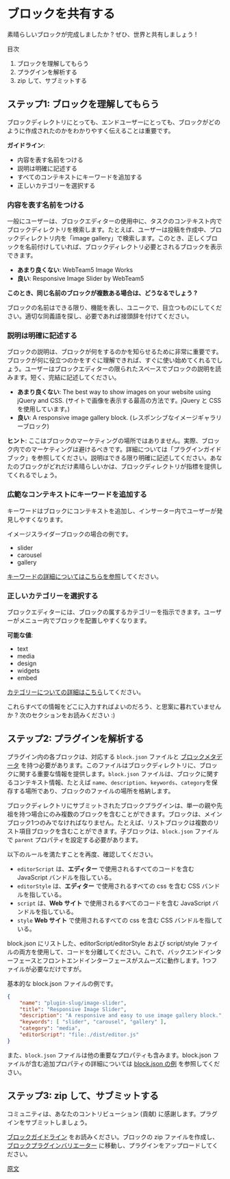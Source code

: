 <!-- 
# Share your Block with the World
 -->
# ブロックを共有する

<!-- 
So you've created an awesome block? Care to share?
 -->
素晴らしいブロックが完成しましたか ? ぜひ、世界と共有しましょう !

<!-- 
**Contents**:
 -->
目次

<!--  
1. Help users understand your block
2. Analyze your plugin
3. Zip & Submit
 --> 
1. ブロックを理解してもらう
2. プラグインを解析する
3. zip して、サブミットする

<!-- 
## Step 1: Help users understand your block
 -->
## ステップ1: ブロックを理解してもらう
<!-- 
It is important to the Block Directory and our end users to provide easy to understand information on how your block was created.
 -->
ブロックディレクトリにとっても、エンドユーザーにとっても、ブロックがどのように作成されたのかをわかりやすく伝えることは重要です。

<!-- 
**Guidelines**:
 -->
**ガイドライン**:

<!-- 
-   Name your block based on what it does
-   Clearly describe your block
-   Add Keywords for all contexts
-   Choose the right category
 -->
-   内容を表す名前をつける
-   説明は明確に記述する
-   すべてのコンテキストにキーワードを追加する
-   正しいカテゴリーを選択する

<!-- 
### Name your block based on what it does
 -->
### 内容を表す名前をつける

<!-- 
Users typically search the Block Directory within the Block Editor and do so in the context of a task. For example, when building their post, a user may search the Block Directory for an “image gallery”. Naming your block accordingly will help the Block Directory surface it when it's needed.
 -->
一般にユーザーは、ブロックエディターの使用中に、タスクのコンテキスト内でブロックディレクトリを検索します。たとえば、ユーザーは投稿を作成中、ブロックディレクトリ内を「image gallery」で検索します。このとき、正しくブロックを名前付けしていれば、ブロックディレクトリ必要とされるブロックを表示できます。

<!-- 
**Not So Good**: WebTeam5 Image Works
**Good**: Responsive Image Slider by WebTeam5
 -->
- **あまり良くない**: WebTeam5 Image Works
- **良い**: Responsive Image Slider by WebTeam5

<!-- 
**Question: What happens when there are multiple blocks with similar names?**
Try your best to make your block's name functional and unique to make it stand out. Look for applicable synonyms or include a prefix if necessary.
 -->
**このとき、同じ名前のブロックが複数ある場合は、どうなるでしょう ?**

ブロックの名前はできる限り、機能を表し、ユニークで、目立つものにしてください。適切な同義語を探し、必要であれば接頭辞を付けてください。

<!-- 
### Clearly describe your block
 -->
### 説明は明確に記述する

<!-- 
The description really helps to communicate what your block does.The quicker a user understands how your block will help them, the more likely it is a user will use your block. Users will be reading your block's description within the Block Editor where space can be limited. Try to keep it short and concise.
 -->
ブロックの説明は、ブロックが何をするのかを知らせるために非常に重要です。ブロックが何に役立つのかをすぐに理解できれば、すぐに使い始めてくれるでしょう。ユーザーはブロックエディターの限られたスペースでブロックの説明を読みます。短く、完結に記述してください。

<!-- 
**Not So Good**: The best way to show images on your website using jQuery and CSS.
**Good**: A responsive image gallery block.
 -->
- **あまり良くない**: The best way to show images on your website using jQuery and CSS. (サイトで画像を表示する最高の方法です。jQuery と CSS を使用しています。)
- **良い**: A responsive image gallery block. (レスポンシブなイメージギャラリーブロック)

<!-- 
**Tip**: It’s not about marketing your block, in fact we want to avoid marketing in blocks. You can read more about it in the [plugin guidelines]. Stick to being as clear as you can. The Block Directory will provide metrics to let users know how awesome your block is!
 -->
**ヒント**: ここはブロックのマーケティングの場所ではありません。実際、ブロック内でのマーケティングは避けるべきです。詳細については「プラグインガイドブック」を参照してください。説明はできる限り明確に記述してください。あなたのブロックがどれだけ素晴らしいかは、ブロックディレクトリが指標を提供してくれるでしょう。

<!-- 
### Add Keywords for broader context
 -->
### 広範なコンテキストにキーワードを追加する

<!-- 
Keywords add extra context to your block and make it more likely to be found in the inserter.
 -->
キーワードはブロックにコンテキストを追加し、インサーター内でユーザーが発見しやすくなります。

<!-- 
Examples for an Image Slider block:
 -->
イメージスライダーブロックの場合の例です。

-   slider
-   carousel
-   gallery

<!-- 
[Read more about keywords.](/docs/designers-developers/developers/block-api/block-metadata.md#keywords)
 -->
[キーワードの詳細についてはこちらを参照](https://ja.wordpress.org/team/handbook/block-editor/developers/block-api/block-metadata#keywords)してください。

<!-- 
### Choose the right category
 -->
### 正しいカテゴリーを選択する

<!-- 
The Block Editor allows you to indicate the category your block belongs in, making it easier for users to locate your block in the menu.
 -->
ブロックエディターには、ブロックの属するカテゴリーを指示できます。ユーザーがメニュー内でブロックを配置しやすくなります。

<!-- 
**Possible Values**:
 -->
**可能な値**:

-   text
-   media
-   design
-   widgets
-   embed
<!-- 
[Read more about categories.](/docs/designers-developers/developers/block-api/block-metadata.md#category)
 -->
[カテゴリーについての詳細はこちら](https://ja.wordpress.org/team/handbook/block-editor/developers/block-api/block-metadata#keywords)してください。

<!-- 
Wondering where to input all this information? Read the next section :)
 -->
これらすべての情報をどこに入力すればよいのだろう、と思案に暮れていませんか ? 次のセクションをお読みください :)

<!-- 
## Step 2: Analyze your plugin
 -->
## ステップ2: プラグインを解析する
<!-- 
Each block in your plugin should have a corresponding `block.json` file with the [block metadata](/docs/designers-developers/developers/block-api/block-metadata.md). This file provides the Block Directory important information about your block. Along with being the place to store contextual information about your block like the: `name`, `description`, `keywords` and `category`, the `block.json` file stores the location of your block’s files.
 -->
プラグイン内の各ブロックは、対応する `block.json` ファイルと [ブロックメタデータ](https://ja.wordpress.org/team/handbook/block-editor/developers/block-api/block-metadata/) を持つ必要があります。このファイルはブロックディレクトリに、ブロックに関する重要な情報を提供します。`block.json` ファイルは、ブロックに関するコンテキスト情報、たとえば `name`、`description`、`keywords`、`category`を保存する場所であり、ブロックのファイルの場所を格納します。

<!-- 
Block plugins submitted to the Block Directory can contain mutliple blocks only if they are children of a single parent/ancestor. There should only be one main block. For example, a list block can contain list-item blocks. Children blocks must set the `parent` property in their `block.json` file.
 -->
ブロックディレクトリにサブミットされたブロックプラグインは、単一の親や先祖を持つ場合にのみ複数のブロックを含むことができます。ブロックは、メインブロック1つのみでなければなりません。たとえば、リストブロックは複数のリスト項目ブロックを含むことができます。子ブロックは、`block.json` ファイルで `parent` プロパティを設定する必要があります。

<!-- 
Double check that the following is true for your block:
 -->
以下のルールを満たすことを再度、確認してください。

<!-- 
-   `editorScript` is pointing to the JavaScript bundle that includes all the code used in the **editor**.
-   `editorStyle` is pointing to the CSS bundle that includes all the css used in the **editor**.
-   `script` is pointing to the JavaScript bundle that includes all the code used on the **website**.
-   `style` is pointing to the CSS bundle that includes all the code used on the **website**.
 -->
-   `editorScript` は、**エディター** で使用されるすべてのコードを含む JavaScript バンドルを指している。
-   `editorStyle` は、**エディター** で使用されるすべての css を含む CSS バンドルを指している。
-   `script`  は、**Web サイト** で使用されるすべてのコードを含む JavaScript バンドルを指している。
-   `style` **Web サイト** で使用されるすべての css を含む CSS バンドルを指している。

<!-- 
We encourage the separation of code by using both editorScript/editorStyle and script/style files listed in your block.json to keep the backend and frontend interfaces running smoothly. Even though only one file is required.
 -->
block.json にリストした、editorScript/editorStyle および script/style ファイルの両方を使用して、コードを分離してください。これで、バックエンドインターフェースとフロントエンドインターフェースがスムーズに動作します。1つファイルが必要なだけですが。

<!-- 
Here is an example of a basic block.json file.
 -->
基本的な block.json ファイルの例です。

```json
{
	"name": "plugin-slug/image-slider",
	"title": "Responsive Image Slider",
	"description": "A responsive and easy to use image gallery block.",
	"keywords": [ "slider", "carousel", "gallery" ],
	"category": "media",
	"editorScript": "file:./dist/editor.js"
}
```
<!-- 
The `block.json` file also contains other important properties. Take a look at an [example block.json](/docs/designers-developers/developers/block-api/block-metadata.md) for additional properties to be included in the block.json file.
 -->
また、`block.json` ファイルは他の重要なプロパティも含みます。block.json ファイルが含む追加プロパティの詳細については [block.json の例](https://ja.wordpress.org/team/handbook/block-editor/developers/block-api/block-metadata/) を参照してください。

<!-- 
## Step 3: Zip & Submit
 -->
## ステップ3: zip して、サブミットする

<!-- 
The community is thankful for your contribution. It is time to submit your plugin.
 -->
コミュニティは、あなたのコントリビューション (貢献) に感謝します。プラグインをサブミットしましょう。

<!-- 
Go through [the block guidelines](https://github.com/WordPress/wporg-plugin-guidelines/blob/block-guidelines/blocks.md). Create a zip file of your block and go to the [block plugin validator](https://wordpress.org/plugins/developers/block-plugin-validator/) and upload your plugin.
 -->
[ブロックガイドライン](https://github.com/WordPress/wporg-plugin-guidelines/blob/block-guidelines/blocks.md) をお読みください。ブロックの zip ファイルを作成し、[ブロックプラグインバリエーター](https://wordpress.org/plugins/developers/block-plugin-validator/) に移動し、プラグインをアップロードしてください。

[原文](https://github.com/WordPress/gutenberg/blob/HEAD/docs/designers-developers/developers/tutorials/create-block/submitting-to-block-directory.md)